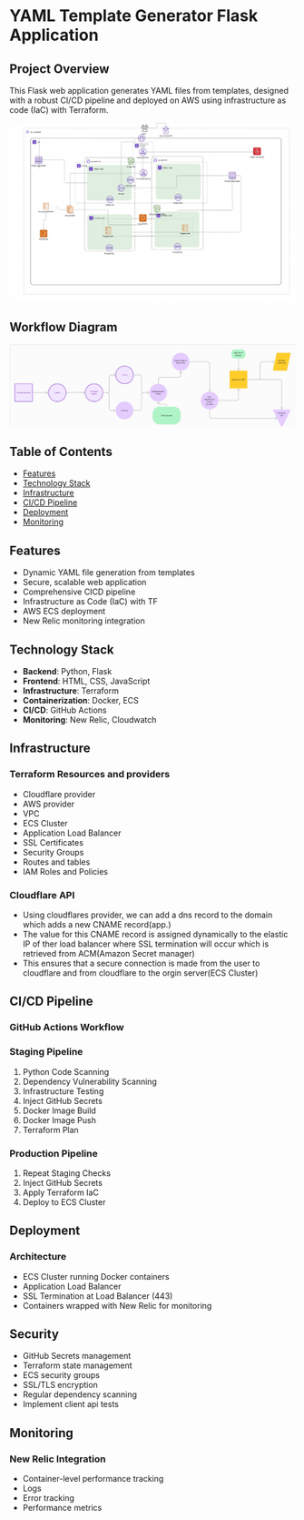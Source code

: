 # YAML Template Generator Flask Application

## Project Overview

This Flask web application generates YAML files from templates, designed with a robust CI/CD pipeline and deployed on AWS using infrastructure as code (IaC) with Terraform.

![Project Architecture Diagram](/static/rm_images/infra_diagram.jpg)

## Workflow Diagram

![Workflow Diagram](/static/rm_images/flow%20chart.jpg)

## Table of Contents

- [Features](#features)
- [Technology Stack](#technology-stack)
- [Infrastructure](#infrastructure)
- [CI/CD Pipeline](#cicd-pipeline)
- [Deployment](#deployment)
- [Monitoring](#monitoring)

## Features

- Dynamic YAML file generation from templates
- Secure, scalable web application
- Comprehensive CICD pipeline
- Infrastructure as Code (IaC) with TF
- AWS ECS deployment
- New Relic monitoring integration

## Technology Stack

- **Backend**: Python, Flask
- **Frontend**: HTML, CSS, JavaScript
- **Infrastructure**: Terraform
- **Containerization**: Docker, ECS
- **CI/CD**: GitHub Actions
- **Monitoring**: New Relic, Cloudwatch

## Infrastructure

### Terraform Resources and providers

- Cloudflare provider
- AWS provider
- VPC
- ECS Cluster
- Application Load Balancer
- SSL Certificates
- Security Groups
- Routes and tables
- IAM Roles and Policies

### Cloudflare API

- Using cloudflares provider, we can add a dns record to the domain which adds a new CNAME record(app.)
- The value for this CNAME record is assigned dynamically to the elastic IP of ther load balancer where SSL termination will occur which is retrieved from ACM(Amazon Secret manager)
- This ensures that a secure connection is made from the user to cloudflare and from cloudflare to the orgin server(ECS Cluster)

## CI/CD Pipeline

### GitHub Actions Workflow

### Staging Pipeline

1. Python Code Scanning
2. Dependency Vulnerability Scanning
3. Infrastructure Testing
4. Inject GitHub Secrets
5. Docker Image Build
6. Docker Image Push
7. Terraform Plan

### Production Pipeline

1. Repeat Staging Checks
2. Inject GitHub Secrets
3. Apply Terraform IaC
4. Deploy to ECS Cluster

## Deployment

### Architecture

- ECS Cluster running Docker containers
- Application Load Balancer
- SSL Termination at Load Balancer (443)
- Containers wrapped with New Relic for monitoring

## Security

- GitHub Secrets management
- Terraform state management
- ECS security groups
- SSL/TLS encryption
- Regular dependency scanning
- Implement client api tests

## Monitoring

### New Relic Integration

- Container-level performance tracking
- Logs
- Error tracking
- Performance metrics
